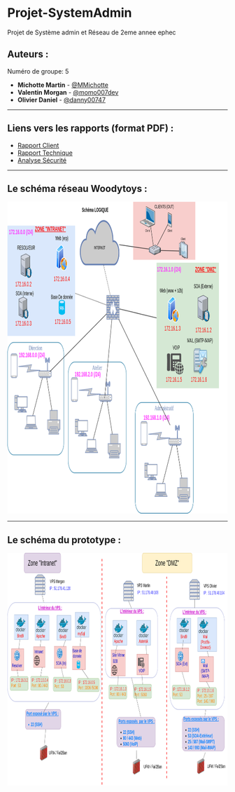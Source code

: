 # Projet-SystemAdmin

Projet de Système admin et Réseau de 2eme annee ephec

## Auteurs :

Numéro de groupe: 5

* **Michotte Martin** - [@MMichotte](https://github.com/MMichotte)
* **Valentin Morgan** - [@momo007dev](https://github.com/momo007dev)
* **Olivier Daniel** - [@danny00747](https://github.com/danny00747)

---

## Liens vers les rapports (format PDF) :

* [Rapport Client](https://ephec-my.sharepoint.com/:b:/g/personal/he201682_students_ephec_be/EXYpsOVuqf9MtKv-AgQzQqQBf0Vp1yAwUsJ6mD3MYROXuw?e=BJDVjD)
* [Rapport Technique](https://ephec-my.sharepoint.com/:b:/g/personal/he201682_students_ephec_be/EYhPETmRiVtItbtsRxFSJi4B8s8mfS59E-ym40Ob1SS5EQ?e=5Raazn)
* [Analyse Sécurité](https://ephec-my.sharepoint.com/:b:/g/personal/he201682_students_ephec_be/EdHjMnDHC05JuFfbnsXYeCIBtobD0a1yNcjzYCGf4bvzjw?e=IgNa1w)

---

## Le schéma réseau Woodytoys : 

<img src="./img/logique.png" width="1008" height="712">

---
## Le schéma du prototype : 

<img src="./img/physique.png" width="1362" height="531">
